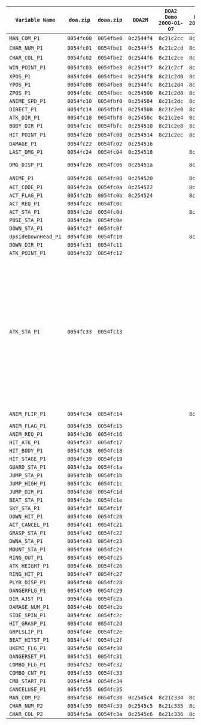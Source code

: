 |`Variable Name`|`doa.zip`|`doaa.zip`|`DOA2M`|`DOA2 Demo 2000-01-07`|`DOA2 Proto 2001-01-27`|`DOA2 PS2 2000-03-17`|`DOA2LE 2000-08-29`|`DOA2HC 2000-11-07`|`DOA3 Proto 2001-10-14`|`DOA3.1 2002-02-08`|`DOA2U 2004-10-07`|`DOA2U Proto 2004-10-12`|`DOA4 2005-12-21`|	Notes	|
|	-----	|	-----	|	-----	|	-----	|	-----	|	-----	|	-----	|	-----	|	-----	|	-----	|	-----	|	-----	|	-----	|	-----	|	-----	|
|`MAN_COM_P1`|`0054fc00`|`0054fbe0`|`0c2544f4`|`8c21c2cc`|`8c1fbfb4`|`0041a960`|`8c2376b8`|`004a2b80`|||`0087ae30`|`008767d0`|`83020188`|	`0=COMPUTER`, `1=HUMAN`	|
|`CHAR_NUM_P1`|`0054fc01`|`0054fbe1`|`0c2544f5`|`8c21c2cd`|`8c1fbfb5`|`0041a961`|`8c2376b9`|`004a2b81`|`0045e479`|`0059cf59`|`0087ae31`|`008767d1`|`83020189`|	Character ID	|
|`CHAR_COL_P1`|`0054fc02`|`0054fbe2`|`0c2544f6`|`8c21c2ce`|`8c1fbfb6`|`0041a962`|`8c2376ba`|`004a2b82`|`0045e47a`|`0059cf5a`|`0087ae32`|`008767d2`|`8302018a`|	Costume	|
|`WIN_POINT_P1`|`0054fc03`|`0054fbe3`|`0c2544f7`|`8c21c2cf`|`8c1fbfb7`|`0041a963`|`8c2376bb`|`004a2b83`|`0045e47b`||`0087ae33`|`008767d3`|`8302018b`|	Rounds Won	|
|`XPOS_P1`|`0054fc04`|`0054fbe4`|`0c2544f8`|`8c21c2d0`|`8c1fbfb8`|`0041a964`|`8c2376bc`|`004a2b84`|`0045e47c`||`0087ae34`|`008767d4`|`8302018c`|		|
|`YPOS_P1`|`0054fc08`|`0054fbe8`|`0c2544fc`|`8c21c2d4`|`8c1fbfbc`|`0041a968`|`8c2376c0`|`004a2b88`|`0045e480`||`0087ae38`|`008767d8`|`83020190`|		|
|`ZPOS_P1`|`0054fc0c`|`0054fbec`|`0c254500`|`8c21c2d8`|`8c1fbfc0`|`0041a96c`|`8c2376c4`|`004a2b8c`|`0045e484`||`0087ae3c`|`008767dc`|`83020194`|		|
|`ANIME_SPD_P1`|`0054fc10`|`0054fbf0`|`0c254504`|`8c21c2dc`|`8c1fbfc4`|`0041a970`|`8c2376c8`|`004a2b90`|`0045e488`||`0087ae40`|`008767e0`|`83020198`|		|
|`DIRECT_P1`|`0054fc14`|`0054fbf4`|`0c254508`|`8c21c2e0`|`8c1fbfc8`|`0041a974`|`8c2376cc`|`004a2b94`|||`0087ae44`|`008767e4`|`8302019c`|		|
|`ATK_DIR_P1`|`0054fc18`|`0054fbf8`|`0c25450c`|`8c21c2e4`|`8c1fbfcc`|`0041a978`|`8c2376d0`|`004a2b98`|||`0087ae48`|`008767e8`|`830201a0`|		|
|`BODY_DIR_P1`|`0054fc1c`|`0054fbfc`|`0c254510`|`8c21c2e8`|`8c1fbfd0`|`0041a97c`|`8c2376d4`|`004a2b9c`|||`0087ae4c`|`008767ec`|`830201a4`|		|
|`HIT_POINT_P1`|`0054fc20`|`0054fc00`|`0c254514`|`8c21c2ec`|`8c1fbfd4`|`0041a980`|`8c2376d8`|`004a2ba0`|`0045e498`|`0059cf78`|||`830201ac`|	Health Points	|
|`DAMAGE_P1`|`0054fc22`|`0054fc02`|`0c254516`||||||||||`830201ae`|		|
|`LAST_DMG_P1`|`0054fc24`|`0054fc04`|`0c254518`||`8c1fbfda`||||||||`830201b2`|		|
|`DMG_DISP_P1`|`0054fc26`|`0054fc06`|`0c25451a`||`8c1fbfdc`||||||||`830201b4`|	Damage Display (i.e. flashing bar)	|
|`ANIME_P1`|`0054fc28`|`0054fc08`|`0c254520`||`8c1fbfe0`||||||||`830201b8`|	Animation Number	|
|`ACT_CODE_P1`|`0054fc2a`|`0054fc0a`|`0c254522`||`8c1fbfe2`||`8c2376e6`||`0045e4a6`|`0059cf86`|||`830201ba`|		|
|`ACT_FLAG_P1`|`0054fc2b`|`0054fc0b`|`0c254524`||`8c1fbfe4`||||||||`830201bc`|		|
|`ACT_REQ_P1`|`0054fc2c`|`0054fc0c`|||||||||||`830201be`|		|
|`ACT_STA_P1`|`0054fc2d`|`0054fc0d`|||`8c1fbfe7`|||||`0059cf8b`|||`830201bf`|		|
|`POSE_STA_P1`|`0054fc2e`|`0054fc0e`|||||||||||`830201c0`|		|
|`DOWN_STA_P1`|`0054fc2f`|`0054fc0f`|||||||||||`830201c1`|		|
|`UpsideDownHead_P1`|`0054fc30`|`0054fc10`|||`8c1fbfea`||||||||`830201c2`|		|
|`DOWN_DIR_P1`|`0054fc31`|`0054fc11`||||||||||||		|
|`ATK_POINT_P1`|`0054fc32`|`0054fc12`||||||||||||		|
|`ATK_STA_P1`|`0054fc33`|`0054fc13`||||||||||||	`0=NEUTRAL`, `1=AIR`, `2=AIR_ATTACK`, `3=ATTACK`, `4=THROW`, `5=HOLD`, `6=HOLD_SUCCESS`, `7=Block_Stun (Hold_Disabled)`, `8=Critical_Stun (Hold_Enabled)`, `9=Hit_Stun (Hold_Disabled)`, `10=BEING_THROWN`, `11=BEING_HELD`, `12=GROUND_STATE (Wake-Up-Kick_Enabled)`, `13=SPECIAL_MOVE (Taunts/Flips)`, `14=DOWN_ATTACK`, `15=Down_Attack_Stun`, `16=THROW_MISS`	|
|`ANIM_FLIP_P1`|`0054fc34`|`0054fc14`|||`8c1fbfee`||||||||`830201c6`|	`0=LEFT_FOOT_FORWARD`, `1=RIGHT_FOOT_FORWARD` 	|
|`ANIM_FLAG_P1`|`0054fc35`|`0054fc15`||||||||||||		|
|`ANIM_REQ_P1`|`0054fc36`|`0054fc16`||||||||||||		|
|`HIT_ATK_P1`|`0054fc37`|`0054fc17`||||||||||||		|
|`HIT_BODY_P1`|`0054fc38`|`0054fc18`||||||||||||		|
|`HIT_STAGE_P1`|`0054fc39`|`0054fc19`||||||||||||		|
|`GUARD_STA_P1`|`0054fc3a`|`0054fc1a`|||||||||||`830201cd`|		|
|`JUMP_STA_P1`|`0054fc3b`|`0054fc1b`|||||||||||`830201ce`|		|
|`JUMP_HIGH_P1`|`0054fc3c`|`0054fc1c`|||||||||||`830201cf`|		|
|`JUMP_DIR_P1`|`0054fc3d`|`0054fc1d`||||||||||||		|
|`BEAT_STA_P1`|`0054fc3e`|`0054fc1e`||||||||||||		|
|`SKY_STA_P1`|`0054fc3f`|`0054fc1f`||||||||||||		|
|`DOWN_HIT_P1`|`0054fc40`|`0054fc20`||||||||||||		|
|`ACT_CANCEL_P1`|`0054fc41`|`0054fc21`||||||||||||		|
|`GRASP_STA_P1`|`0054fc42`|`0054fc22`||||||||||||		|
|`DWNA_STA_P1`|`0054fc43`|`0054fc23`||||||||||||		|
|`MOUNT_STA_P1`|`0054fc44`|`0054fc24`||||||||||||		|
|`RING_OUT_P1`|`0054fc45`|`0054fc25`||||||||||||		|
|`ATK_HEIGHT_P1`|`0054fc46`|`0054fc26`|||||||||||`830201d8`|		|
|`RING_HIT_P1`|`0054fc47`|`0054fc27`||||||||||||		|
|`PLYR_DISP_P1`|`0054fc48`|`0054fc28`||||||||||||		|
|`DANGERFLG_P1`|`0054fc49`|`0054fc29`||||||||||||		|
|`DIR_AJST_P1`|`0054fc4a`|`0054fc2a`||||||||||||		|
|`DAMAGE_NUM_P1`|`0054fc4b`|`0054fc2b`||||||||||||		|
|`SIDE_SPIN_P1`|`0054fc4c`|`0054fc2c`||||||||||||		|
|`HIT_GRASP_P1`|`0054fc4d`|`0054fc2d`||||||||||||		|
|`GRPLSLIP_P1`|`0054fc4e`|`0054fc2e`||||||||||||		|
|`BEAT_HITST_P1`|`0054fc4f`|`0054fc2f`||||||||||||		|
|`UKEMI_FLG_P1`|`0054fc50`|`0054fc30`|||||||||||`830201e1`|		|
|`DANGERSET_P1`|`0054fc51`|`0054fc31`||||||||||||		|
|`COMBO_FLG_P1`|`0054fc52`|`0054fc32`|||||||||||`830201e8`|		|
|`COMBO_CNT_P1`|`0054fc53`|`0054fc33`|||||||||||`830201e9`|		|
|`CMB_START_P1`|`0054fc54`|`0054fc34`|||||||||||`830201ea`|		|
|`CANCELUSE_P1`|`0054fc55`|`0054fc35`||||||||||||		|
|`MAN_COM_P2`|`0054fc58`|`0054fc38`|`0c2545c4`|`8c21c334`|`8c1fc01c`|`0041a9c8`|`8c237720`|`004a2be8`|||`0087aec4`|`00876864`|`83020224`|		|
|`CHAR_NUM_P2`|`0054fc59`|`0054fc39`|`0c2545c5`|`8c21c335`|`8c1fc01d`|`0041a9c9`|`8c237721`|`004a2be9`|`0045e4e1`|`0059cfc1`|`0087aec5`|`00876865`|`83020225`|		|
|`CHAR_COL_P2`|`0054fc5a`|`0054fc3a`|`0c2545c6`|`8c21c336`|`8c1fc01e`|`0041a9ca`|`8c237722`|`004a2bea`|`0045e4e2`|`0059cfc2`|`0087aec6`|`00876866`|`83020226`|		|
